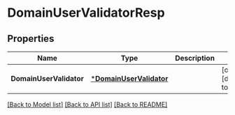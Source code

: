 # DomainUserValidatorResp

## Properties
Name | Type | Description | Notes
------------ | ------------- | ------------- | -------------
**DomainUserValidator** | [***DomainUserValidator**](DomainUserValidator.md) |  | [optional] [default to null]

[[Back to Model list]](../README.md#documentation-for-models) [[Back to API list]](../README.md#documentation-for-api-endpoints) [[Back to README]](../README.md)


